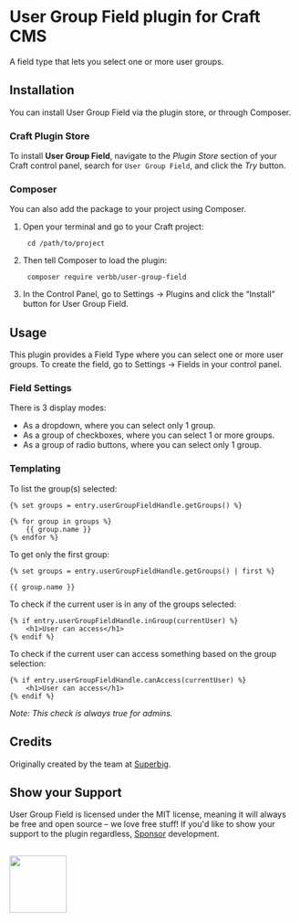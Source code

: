 # User Group Field plugin for Craft CMS
A field type that lets you select one or more user groups.

## Installation
You can install User Group Field via the plugin store, or through Composer.

### Craft Plugin Store
To install **User Group Field**, navigate to the _Plugin Store_ section of your Craft control panel, search for `User Group Field`, and click the _Try_ button.

### Composer
You can also add the package to your project using Composer.

1. Open your terminal and go to your Craft project:

        cd /path/to/project

2. Then tell Composer to load the plugin:
    
        composer require verbb/user-group-field

3. In the Control Panel, go to Settings → Plugins and click the “Install” button for User Group Field.

## Usage
This plugin provides a Field Type where you can select one or more user groups. To create the field, go to Settings → Fields in your control panel.

### Field Settings
There is 3 display modes:
- As a dropdown, where you can select only 1 group.
- As a group of checkboxes, where you can select 1 or more groups.
- As a group of radio buttons, where you can select only 1 group.

### Templating
To list the group(s) selected:

```twig
{% set groups = entry.userGroupFieldHandle.getGroups() %}

{% for group in groups %}
    {{ group.name }}
{% endfor %}
```

To get only the first group:

```twig
{% set groups = entry.userGroupFieldHandle.getGroups() | first %}

{{ group.name }}
```

To check if the current user is in any of the groups selected:

```twig
{% if entry.userGroupFieldHandle.inGroup(currentUser) %}
    <h1>User can access</h1>
{% endif %}
```

To check if the current user can access something based on the group selection:

```twig
{% if entry.userGroupFieldHandle.canAccess(currentUser) %}
    <h1>User can access</h1>
{% endif %}
```

_Note: This check is always true for admins._

## Credits
Originally created by the team at [Superbig](https://superbig.co/).

## Show your Support
User Group Field is licensed under the MIT license, meaning it will always be free and open source – we love free stuff! If you'd like to show your support to the plugin regardless, [Sponsor](https://github.com/sponsors/verbb) development.

<h2></h2>

<a href="https://verbb.io" target="_blank">
    <img width="100" src="https://verbb.io/assets/img/verbb-pill.svg">
</a>
